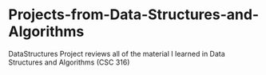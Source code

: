 # Projects-from-Data-Structures-and-Algorithms
DataStructures Project reviews all of the material I learned in Data Structures and Algorithms (CSC 316)
